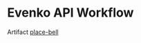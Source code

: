Evenko API Workflow
===========
Artifact [place-bell](https://kg.artsdata.ca/en/query/show?title=Event%20entities%20in%20place-bell&sparql=list_events&graph=http://kg.artsdata.ca/culture-creates/artsdata-planet-evenko/place-bell)
